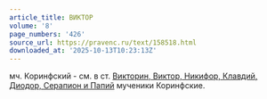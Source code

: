 ```yaml
---
article_title: ВИКТОР
volume: '8'
page_numbers: '426'
source_url: https://pravenc.ru/text/158518.html
downloaded_at: '2025-10-13T10:23:13Z'
---
```


мч. Коринфский - см. в ст. [Викторин, Виктор, Никифор, Клавдий, Диодор, Серапион и Папий](<https://pravenc.ru/text/Викторин  Виктор  Никифор  Клавдий  Диодор  Серапион и Папий.html>) мученики Коринфские.
